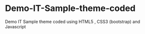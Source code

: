 # Demo-IT-Sample-theme-coded
Demo IT Sample theme coded using HTML5 , CSS3 (bootstrap) and Javascript
